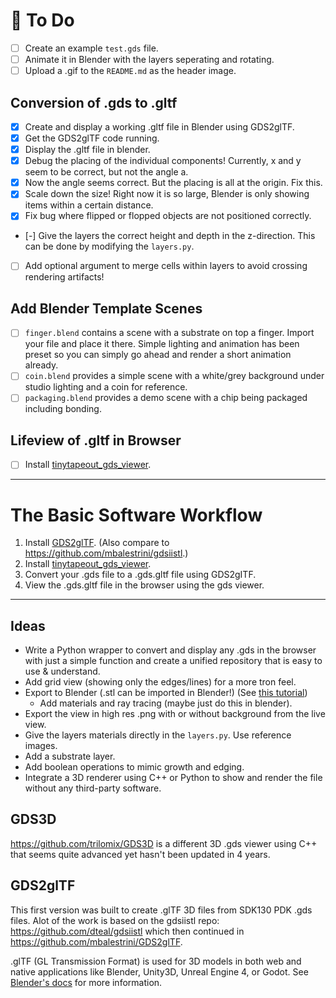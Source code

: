 # 🔨 To Do

+ [ ] Create an example `test.gds` file.
+ [ ] Animate it in Blender with the layers seperating and rotating.
+ [ ] Upload a .gif to the `README.md` as the header image.

## Conversion of .gds to .gltf
+ [X] Create and display a working .gltf file in Blender using GDS2glTF.
+ [X] Get the GDS2glTF code running.
+ [X] Display the .gltf file in blender.
+ [X] Debug the placing of the individual components! Currently, x and y seem to be correct, but not the angle a.
+ [X] Now the angle seems correct. But the placing is all at the origin. Fix this.
+ [X] Scale down the size! Right now it is so large, Blender is only showing items within a certain distance.
+ [X] Fix bug where flipped or flopped objects are not positioned correctly.
+ [-] Give the layers the correct height and depth in the z-direction. This can be done by modifying the `layers.py`.
+ [ ] Add optional argument to merge cells within layers to avoid crossing rendering artifacts!

## Add Blender Template Scenes
+ [ ] `finger.blend` contains a scene with a substrate on top a finger. Import your file and place it there. Simple lighting and animation has been preset so you can simply go ahead and render a short animation already.
+ [ ] `coin.blend` provides a simple scene with a white/grey background under studio lighting and a coin for reference.
+ [ ] `packaging.blend` provides a demo scene with a chip being packaged including bonding.

## Lifeview of .gltf in Browser
+ [ ] Install [tinytapeout_gds_viewer](https://github.com/QuentinWach/3D_gds_viewer?tab=readme-ov-file).

---
# The Basic Software Workflow
1. Install [GDS2glTF](https://github.com/QuentinWach/GDS2glTF). (Also compare to https://github.com/mbalestrini/gdsiistl.)
2. Install [tinytapeout_gds_viewer](https://github.com/QuentinWach/3D_gds_viewer?tab=readme-ov-file).
3. Convert your .gds file to a .gds.gltf file using GDS2gITF.
4. View the .gds.gltf file in the browser using the gds viewer.

---
## Ideas
+ Write a Python wrapper to convert and display any .gds in the browser with just a simple function and create a unified repository that is easy to use & understand.
+ Add grid view (showing only the edges/lines) for a more tron feel.
+ Export to Blender (.stl can be imported in Blender!) (See [this tutorial](https://www.zerotoasiccourse.com/post/3drendering/))
	+ Add materials and ray tracing (maybe just do this in blender).
+ Export the view in high res .png with or without background from the live view.
+ Give the layers materials directly in the `layers.py`. Use reference images.
+ Add a substrate layer.
+ Add boolean operations to mimic growth and edging.
+ Integrate a 3D renderer using C++ or Python to show and render the file without any third-party software.

## GDS3D
https://github.com/trilomix/GDS3D is a different 3D .gds viewer using C++ that seems quite advanced yet hasn't been updated in 4 years.

## GDS2glTF
This first version was built to create .glTF 3D files from SDK130 PDK .gds files. Alot of the work is based on the gdsiistl repo: https://github.com/dteal/gdsiistl which then continued in https://github.com/mbalestrini/GDS2glTF.

.glTF (GL Transmission Format) is used for 3D models in both web and native applications like Blender, Unity3D, Unreal Engine 4, or Godot. See [Blender's docs](https://docs.blender.org/manual/en/2.80/addons/io_scene_gltf2.html#) for more information.
